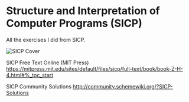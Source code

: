 # Structure and Interpretation of Computer Programs (SICP)

All the exercises I did from SICP.

![SICP Cover](https://user-images.githubusercontent.com/30487160/72214368-5ad46e00-34ce-11ea-844b-0e44bbbeacc7.jpg)

SICP Free Text Online (MIT Press)
https://mitpress.mit.edu/sites/default/files/sicp/full-text/book/book-Z-H-4.html#%_toc_start

SICP Community Solutions
http://community.schemewiki.org/?SICP-Solutions
